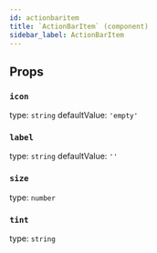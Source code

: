 ```yaml
---
id: actionbaritem
title: `ActionBarItem` (component)
sidebar_label: ActionBarItem
---
```



Props
-----

### `icon`

type: `string`
defaultValue: `'empty'`


### `label`

type: `string`
defaultValue: `''`


### `size`

type: `number`


### `tint`

type: `string`

